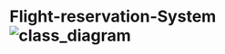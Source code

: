 # Flight-reservation-System![class_diagram](https://user-images.githubusercontent.com/95276362/150303798-12f48de6-96c3-4a25-bbf5-1d29140b0f23.png)
